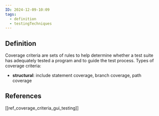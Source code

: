 ```yaml
---
ID: 2024-12-09-10:09
tags:
  - definition
  - testingTechniques
---
```

## Definition

Coverage criteria are sets of rules to help determine whether a test suite has adequately tested a program and to guide the test process. Types of coverage criteria:
- **structural**: include statement coverage, branch coverage, path coverage

## References
[[ref_coverage_criteria_gui_testing]]